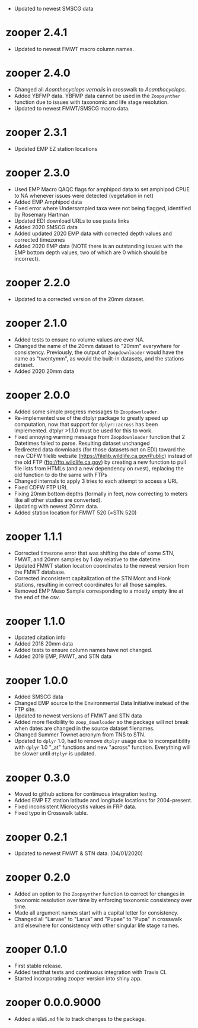 * Updated to newest SMSCG data

# zooper 2.4.1

* Updated to newest FMWT macro column names.

# zooper 2.4.0

* Changed all *Acanthocyclops vernalis* in crosswalk to *Acanthocyclops*.
* Added YBFMP data. YBFMP data cannot be used in the `Zoopsynther` function due to issues with taxonomic and life stage resolution. 
* Updated to newest FMWT/SMSCG macro data. 

# zooper 2.3.1

* Updated EMP EZ station locations

# zooper 2.3.0

* Used EMP Macro QAQC flags for amphipod data to set amphipod CPUE to NA whenever issues were detected (vegetation in net)
* Added EMP Amphipod data
* Fixed error where Undersampled taxa were not being flagged, identified by Rosemary Hartman
* Updated EDI download URLs to use pasta links
* Added 2020 SMSCG data
* Added updated 2020 EMP data with corrected depth values and corrected timezones
* Added 2020 EMP data (NOTE there is an outstanding issues with the EMP bottom depth values, two of which are 0 which should be incorrect).

# zooper 2.2.0

* Updated to a corrected version of the 20mm dataset.

# zooper 2.1.0

* Added tests to ensure no volume values are ever NA.
* Changed the name of the 20mm dataset to "20mm" everywhere for consistency. Previously, the output of `Zoopdownloader` would have the name as "twentymm", as would the built-in datasets, and the stations dataset.
* Added 2020 20mm data

# zooper 2.0.0

* Added some simple progress messages to `Zoopdownloader`.
* Re-implemented use of the dtplyr package to greatly speed up computation, now that support for `dplyr::across` has been implemented. dtplyr >1.1.0 must be used for this to work.
* Fixed annoying warning message from `Zoopdownloader` function that 2 Datetimes failed to parse. Resulting dataset unchanged
* Redirected data downloads (for those datasets not on EDI) toward the new CDFW filelib website (https://filelib.wildlife.ca.gov/Public) instead of the old FTP (ftp://ftp.wildlife.ca.gov) by creating a new function to pull file lists from HTMLs (and a new dependency on rvest), replacing the old function to do the same with FTPs
* Changed internals to apply 3 tries to each attempt to access a URL
* Fixed CDFW FTP URL
* Fixing 20mm bottom depths (formally in feet, now correcting to meters like all other studies are converted).
* Updating with newest 20mm data.
* Added station location for FMWT 520 (=STN 520)

# zooper 1.1.1

* Corrected timezone error that was shifting the date of some STN, FMWT, and 20mm samples by 1 day relative to the datetime.
* Updated FMWT station location coordinates to the newest version from the FMWT database.
* Corrected inconsistent capitalization of the STN Mont and Honk stations, resulting in correct coordinates for all those samples.
* Removed EMP Meso Sample corresponding to a mostly empty line at the end of the csv.

# zooper 1.1.0

* Updated citation info
* Added 2018 20mm data
* Added tests to ensure column names have not changed.
* Added 2019 EMP, FMWT, and STN data

# zooper 1.0.0

* Added SMSCG data
* Changed EMP source to the Environmental Data Initiative instead of the FTP site.
* Updated to newest versions of FMWT and STN data
* Added more flexibility to `zoop_downloader` so the package will not break when dates are changed in the source dataset filenames.
* Changed Summer Townet acronym from TNS to STN.
* Updated to `dplyr` 1.0, had to remove `dtplyr` usage due to incompatibility with `dplyr` 1.0 "_at" functions and new "across" function. Everything will be slower until `dtplyr` is updated.

# zooper 0.3.0

* Moved to github actions for continuous integration testing. 
* Added EMP EZ station latitude and longitude locations for 2004-present.
* Fixed inconsistent Microcystis values in FRP data.
* Fixed typo in Crosswalk table.

# zooper 0.2.1

* Updated to newest FMWT & STN data. (04/01/2020)

# zooper 0.2.0

* Added an option to the `Zoopsynther` function to correct for changes in taxonomic resolution over time by enforcing taxonomic consistency over time.
* Made all argument names start with a capital letter for consistency.
* Changed all "Larvae" to "Larva" and "Pupae" to "Pupa" in crosswalk and elsewhere for consistency with other singular life stage names.

# zooper 0.1.0

* First stable release.
* Added testthat tests and continuous integration with Travis CI.
* Started incorporating zooper version into shiny app. 

# zooper 0.0.0.9000

* Added a `NEWS.md` file to track changes to the package.
